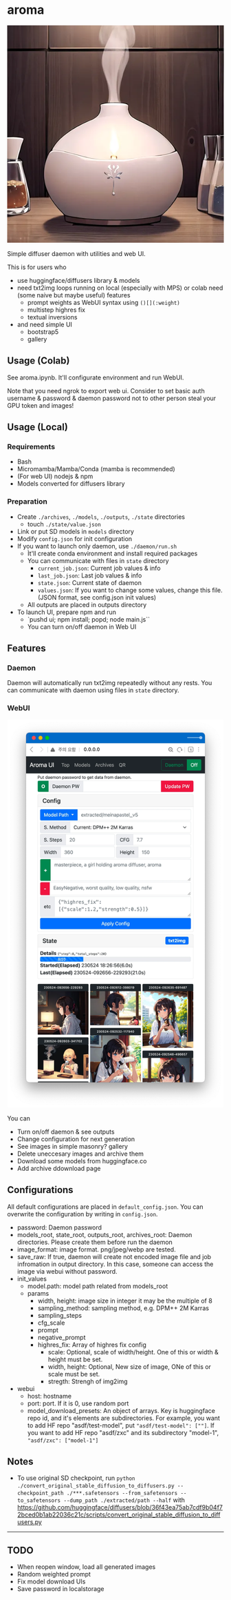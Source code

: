 # aroma

![aroma](https://raw.githubusercontent.com/lumiknit/aroma/main/aroma.webp)

Simple diffuser daemon with utilities and web UI.

This is for users who
- use huggingface/diffusers library & models
- need txt2img loops running on local (especially with MPS) or colab need (some naive but maybe useful) features
  - prompt weights as WebUI syntax using `()[](:weight)`
  - multistep highres fix
  - textual inversions
- and need simple UI
  - bootstrap5
  - gallery

## Usage (Colab)

See aroma.ipynb. It'll configurate environment and run WebUI.

Note that you need ngrok to export web ui. Consider to set basic auth username & password & daemon password not to other person steal your GPU token and images!

## Usage (Local)

### Requirements

- Bash
- Micromamba/Mamba/Conda (mamba is recommended)
- (For web UI) nodejs & npm
- Models converted for diffusers library

### Preparation

- Create `./archives`, `./models`, `./outputs`, `./state` directories
  - touch `./state/value.json`
- Link or put SD models in `models` directory
- Modify `config.json` for init configuration
- If you want to launch only daemon, use `./daemon/run.sh`
  - Ìt'll create conda environment and install required packages
  - You can communicate with files in `state` directory
    - `current_job.json`: Current job values & info
    - `last_job.json`: Last job values & info
    - `state.json`: Current state of daemon
    - `values.json`: If you want to change some values, change this file. (JSON format, see config.json init values)
  - All outputs are placed in outputs directory
- To launch UI, prepare npm and run
  - `pushd ui; npm install; popd; node main.js``
  - You can turn on/off daemon in Web UI

## Features

### Daemon

Daemon will automatically run txt2img repeatedly without any rests.
You can communicate with daemon using files in `state` directory.

### WebUI

![preview](https://raw.githubusercontent.com/lumiknit/aroma/main/ui-preview.webp)

You can
- Turn on/off daemon & see outputs
- Change configuration for next generation
- See images in simple masonry? gallery
- Delete uneccesary images and archive them
- Download some models from huggingface.co
- Add archive ddownload page

## Configurations

All default configurations are placed in `default_config.json`. You can overwrite the configuration by writing in `config.json`.

- password: Daemon password
- models_root, state_root, outputs_root, archives_root: Daemon directories. Please create them before run the daemon
- image_format: image format. png/jpeg/webp are tested.
- save_raw: If true, daemon will create not encoded image file and job infromation in output directory. In this case, someone can access the image via webui without password.
- init_values
  - model.path: model path related from models_root
  - params
    - width, height: image size in integer it may be the multiple of 8
    - sampling_method: sampling method, e.g. DPM++ 2M Karras
    - sampling_steps
    - cfg_scale
    - prompt
    - negative_prompt
    - highres_fix: Array of highres fix config
      - scale: Optional, scale of width/height. One of this or width & height must be set.
      - width, height: Optional, New size of image, ONe of this or scale must be set.
      - stregth: Strengh of img2img
- webui
  - host: hostname
  - port: port. If it is 0, use random port
  - model_download_presets: An object of arrays. Key is huggingface repo id, and it's elements are subdirectories. For example, you want to add HF repo "asdf/test-model", put `"asdf/test-model": [""]`. If you want to add HF repo "asdf/zxc" and its subdirectory "model-1", `"asdf/zxc": ["model-1"]`

## Notes

- To use original SD checkpoint, run `python ./convert_original_stable_diffusion_to_diffusers.py --checkpoint_path ./***.safetensors --from_safetensors --to_safetensors --dump_path ./extracted/path --half` with https://github.com/huggingface/diffusers/blob/36f43ea75ab7cdf9b04f72bced0b1ab22036c21c/scripts/convert_original_stable_diffusion_to_diffusers.py

---

## TODO

- When reopen window, load all generated images
- Random weighted prompt
- Fix model download UIs
- Save password in localstorage
